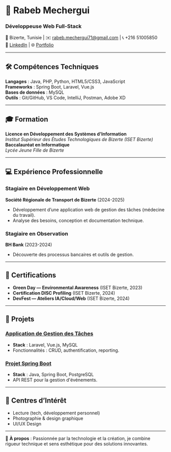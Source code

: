 # 🚀 Rabeb Mechergui  
### Développeuse Web Full-Stack  

📍 Bizerte, Tunisie | ✉️ [rabeb.mechergui71@gmail.com](mailto:rabeb.mechergui71@gmail.com) | 📞 +216 51005850  
🔗 [LinkedIn](https://www.linkedin.com/in/rabeeb-meecheguii-655674324) | 🌐 [Portfolio](https://Rabeeb.github.io) 

---

## 🛠 Compétences Techniques  
**Langages** : Java, PHP, Python, HTML5/CSS3, JavaScript  
**Frameworks** : Spring Boot, Laravel, Vue.js  
**Bases de données** : MySQL  
**Outils** : Git/GitHub, VS Code, IntelliJ, Postman, Adobe XD  

---

## 🎓 Formation  
**Licence en Développement des Systèmes d'Information**  
*Institut Supérieur des Études Technologiques de Bizerte (ISET Bizerte)*  
**Baccalauréat en Informatique**  
*Lycée Jeune Fille de Bizerte*  

---

## 💻 Expérience Professionnelle  
### Stagiaire en Développement Web  
**Société Régionale de Transport de Bizerte** (2024-2025)  
- Développement d’une application web de gestion des tâches (médecine du travail).  
- Analyse des besoins, conception et documentation technique.  

### Stagiaire en Observation  
**BH Bank** (2023-2024)  
- Découverte des processus bancaires et outils de gestion.  

---

## 📜 Certifications  
- **Green Day — Environmental Awareness** (ISET Bizerte, 2023)  
- **Certification DISC Profiling** (ISET Bizerte, 2024)  
- **DevFest — Ateliers IA/Cloud/Web** (ISET Bizerte, 2024)  

---

## 🎨 Projets  
### [Application de Gestion des Tâches](lien_vers_le_projet)  
- **Stack** : Laravel, Vue.js, MySQL  
- Fonctionnalités : CRUD, authentification, reporting.  

### [Projet Spring Boot](lien_vers_le_projet)  
- **Stack** : Java, Spring Boot, PostgreSQL  
- API REST pour la gestion d'événements.  
 

---

## 🌟 Centres d’Intérêt  
- Lecture (tech, développement personnel)  
- Photographie & design graphique  
- UI/UX Design  

---

📌 **À propos** : Passionnée par la technologie et la création, je combine rigueur technique et sens esthétique pour des solutions innovantes.  
